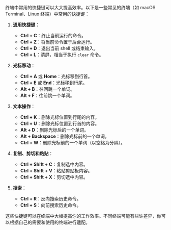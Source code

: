 终端中常用的快捷键可以大大提高效率。以下是一些常见的终端（如 macOS Terminal、Linux 终端）中常用的快捷键：

1. **通用快捷键**：
   - **Ctrl + C**：终止当前运行的命令。
   - **Ctrl + Z**：将当前命令置于后台运行。
   - **Ctrl + D**：退出当前 shell 或结束输入。
   - **Ctrl + L**：清屏，相当于执行 `clear` 命令。

2. **光标移动**：
   - **Ctrl + A** 或 **Home**：光标移到行首。
   - **Ctrl + E** 或 **End**：光标移到行尾。
   - **Alt + B**：往回跳一个单词。
   - **Alt + F**：往前跳一个单词。

3. **文本操作**：
   - **Ctrl + K**：删除光标位置到行尾的内容。
   - **Ctrl + U**：删除光标位置到行首的内容。
   - **Alt + D**：删除光标后的一个单词。
   - **Alt + Backspace**：删除光标前的一个单词。
   - **Ctrl + W**：删除光标前的一个单词（以空格为分隔）。

4. **复制、剪切和粘贴**：
   - **Ctrl + Shift + C**：复制选中内容。
   - **Ctrl + Shift + V**：粘贴剪贴板内容。
   - **Ctrl + Shift + X**：剪切选中内容。

5. **搜索**：
   - **Ctrl + R**：反向搜索历史命令。
   - **Ctrl + S**：向前搜索历史命令。

这些快捷键可以在终端中大幅提高你的工作效率。不同终端可能有些许差异，你可以根据自己的需要和使用的终端进行适配。